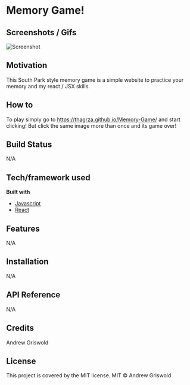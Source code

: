 # Memory Game!
## Screenshots / Gifs
![Screenshot](/images/screenshot.png)

## Motivation
This South Park style memory game is a simple website to practice your memory and my react / JSX skills.

## How to
To play simply go to  https://thagrza.github.io/Memory-Game/ and start clicking! But click the same image more than once and its game over!

## Build Status
N/A

## Tech/framework used
<b> Built with </b>
- [Javascript](https://www.javascript.com/)
- [React](https://reactjs.org/)

## Features
N/A

## Installation
N/A

## API Reference
N/A

## Credits
Andrew Griswold

## License
This project is covered by the MIT license.
MIT © Andrew Griswold
